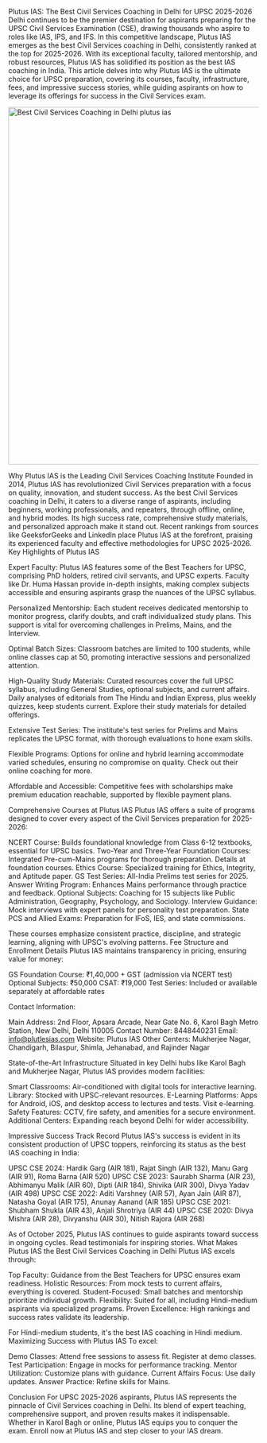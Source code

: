 Plutus IAS: The Best Civil Services Coaching in Delhi for UPSC 2025-2026
Delhi continues to be the premier destination for aspirants preparing for the UPSC Civil Services Examination (CSE), drawing thousands who aspire to roles like IAS, IPS, and IFS. In this competitive landscape, Plutus IAS emerges as the best Civil Services coaching in Delhi, consistently ranked at the top for 2025-2026. With its exceptional faculty, tailored mentorship, and robust resources, Plutus IAS has solidified its position as the best IAS coaching in India. This article delves into why Plutus IAS is the ultimate choice for UPSC preparation, covering its courses, faculty, infrastructure, fees, and impressive success stories, while guiding aspirants on how to leverage its offerings for success in the Civil Services exam.

<img width="1280" height="720" alt="Best Civil Services Coaching in Delhi plutus ias" src="https://github.com/user-attachments/assets/dcbbe0df-bff8-449f-8cef-dc3226f3d1c4" />

Why Plutus IAS is the Leading Civil Services Coaching Institute
Founded in 2014, Plutus IAS has revolutionized Civil Services preparation with a focus on quality, innovation, and student success. As the best Civil Services coaching in Delhi, it caters to a diverse range of aspirants, including beginners, working professionals, and repeaters, through offline, online, and hybrid modes. Its high success rate, comprehensive study materials, and personalized approach make it stand out. Recent rankings from sources like GeeksforGeeks and LinkedIn place Plutus IAS at the forefront, praising its experienced faculty and effective methodologies for UPSC 2025-2026.
Key Highlights of Plutus IAS

Expert Faculty: Plutus IAS features some of the Best Teachers for UPSC, comprising PhD holders, retired civil servants, and UPSC experts. Faculty like Dr. Huma Hassan provide in-depth insights, making complex subjects accessible and ensuring aspirants grasp the nuances of the UPSC syllabus.

Personalized Mentorship: Each student receives dedicated mentorship to monitor progress, clarify doubts, and craft individualized study plans. This support is vital for overcoming challenges in Prelims, Mains, and the Interview.

Optimal Batch Sizes: Classroom batches are limited to 100 students, while online classes cap at 50, promoting interactive sessions and personalized attention.

High-Quality Study Materials: Curated resources cover the full UPSC syllabus, including General Studies, optional subjects, and current affairs. Daily analyses of editorials from The Hindu and Indian Express, plus weekly quizzes, keep students current. Explore their study materials for detailed offerings.

Extensive Test Series: The institute's test series for Prelims and Mains replicates the UPSC format, with thorough evaluations to hone exam skills.

Flexible Programs: Options for online and hybrid learning accommodate varied schedules, ensuring no compromise on quality. Check out their online coaching for more.

Affordable and Accessible: Competitive fees with scholarships make premium education reachable, supported by flexible payment plans.


Comprehensive Courses at Plutus IAS
Plutus IAS offers a suite of programs designed to cover every aspect of the Civil Services preparation for 2025-2026:

NCERT Course: Builds foundational knowledge from Class 6-12 textbooks, essential for UPSC basics.
Two-Year and Three-Year Foundation Courses: Integrated Pre-cum-Mains programs for thorough preparation. Details at foundation courses.
Ethics Course: Specialized training for Ethics, Integrity, and Aptitude paper.
GS Test Series: All-India Prelims test series for 2025.
Answer Writing Program: Enhances Mains performance through practice and feedback.
Optional Subjects: Coaching for 15 subjects like Public Administration, Geography, Psychology, and Sociology.
Interview Guidance: Mock interviews with expert panels for personality test preparation.
State PCS and Allied Exams: Preparation for IFoS, IES, and state commissions.

These courses emphasize consistent practice, discipline, and strategic learning, aligning with UPSC's evolving patterns.
Fee Structure and Enrollment Details
Plutus IAS maintains transparency in pricing, ensuring value for money:

GS Foundation Course: ₹1,40,000 + GST (admission via NCERT test)
Optional Subjects: ₹50,000
CSAT: ₹19,000
Test Series: Included or available separately at affordable rates

Contact Information:

Main Address: 2nd Floor, Apsara Arcade, Near Gate No. 6, Karol Bagh Metro Station, New Delhi, Delhi 110005
Contact Number: 8448440231
Email: info@plutlesias.com
Website: Plutus IAS
Other Centers: Mukherjee Nagar, Chandigarh, Bilaspur, Shimla, Jehanabad, and Rajinder Nagar

State-of-the-Art Infrastructure
Situated in key Delhi hubs like Karol Bagh and Mukherjee Nagar, Plutus IAS provides modern facilities:

Smart Classrooms: Air-conditioned with digital tools for interactive learning.
Library: Stocked with UPSC-relevant resources.
E-Learning Platforms: Apps for Android, iOS, and desktop access to lectures and tests. Visit e-learning.
Safety Features: CCTV, fire safety, and amenities for a secure environment.
Additional Centers: Expanding reach beyond Delhi for wider accessibility.

Impressive Success Track Record
Plutus IAS's success is evident in its consistent production of UPSC toppers, reinforcing its status as the best IAS coaching in India:

UPSC CSE 2024: Hardik Garg (AIR 181), Rajat Singh (AIR 132), Manu Garg (AIR 91), Roma Barna (AIR 520)
UPSC CSE 2023: Saurabh Sharma (AIR 23), Abhimanyu Malik (AIR 60), Dipti (AIR 184), Shivika (AIR 300), Divya Yadav (AIR 498)
UPSC CSE 2022: Aditi Varshney (AIR 57), Ayan Jain (AIR 87), Natasha Goyal (AIR 175), Anunay Aanand (AIR 185)
UPSC CSE 2021: Shubham Shukla (AIR 43), Anjali Shrotriya (AIR 44)
UPSC CSE 2020: Divya Mishra (AIR 28), Divyanshu (AIR 30), Nitish Rajora (AIR 268)

As of October 2025, Plutus IAS continues to guide aspirants toward success in ongoing cycles. Read testimonials for inspiring stories.
What Makes Plutus IAS the Best Civil Services Coaching in Delhi
Plutus IAS excels through:

Top Faculty: Guidance from the Best Teachers for UPSC ensures exam readiness.
Holistic Resources: From mock tests to current affairs, everything is covered.
Student-Focused: Small batches and mentorship prioritize individual growth.
Flexibility: Suited for all, including Hindi-medium aspirants via specialized programs.
Proven Excellence: High rankings and success rates validate its leadership.

For Hindi-medium students, it's the best IAS coaching in Hindi medium.
Maximizing Success with Plutus IAS
To excel:

Demo Classes: Attend free sessions to assess fit. Register at demo classes.
Test Participation: Engage in mocks for performance tracking.
Mentor Utilization: Customize plans with guidance.
Current Affairs Focus: Use daily updates.
Answer Practice: Refine skills for Mains.

Conclusion
For UPSC 2025-2026 aspirants, Plutus IAS represents the pinnacle of Civil Services coaching in Delhi. Its blend of expert teaching, comprehensive support, and proven results makes it indispensable. Whether in Karol Bagh or online, Plutus IAS equips you to conquer the exam. Enroll now at Plutus IAS and step closer to your IAS dream.
